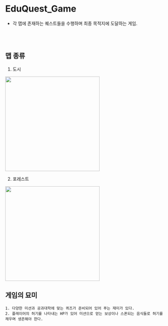 # EduQuest_Game
- 각 맵에 존재하는 퀘스트들을 수행하며 최종 목적지에 도달하는 게임.

<br><br>

## 맵 종류
1. 도시
<img src="https://github.com/akstjd31/EduQuest_Game/assets/18045821/c9cca101-1b6d-4b80-b996-6c8e26061ba3" width="300px" height="300px">

<br>

2. 포레스트
<img src="https://github.com/akstjd31/EduQuest_Game/assets/18045821/96bf39a0-8f23-4068-b425-5f0efe4dd845" width="300px" height="300px">

## 게임의 묘미
<pre><code>1. 다양한 미션과 공과대학에 맞는 퀴즈가 준비되어 있어 푸는 재미가 있다.
2. 플레이어의 허기를 나타내는 HP가 있어 미션으로 얻는 보상이나 스폰되는 음식들로 허기를 채우며 생존해야 한다.
</code></pre>
